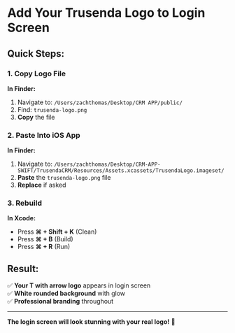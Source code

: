 # Add Your Trusenda Logo to Login Screen

## Quick Steps:

### 1. Copy Logo File

**In Finder:**
1. Navigate to: `/Users/zachthomas/Desktop/CRM APP/public/`
2. Find: `trusenda-logo.png`
3. **Copy** the file

### 2. Paste Into iOS App

**In Finder:**
1. Navigate to: `/Users/zachthomas/Desktop/CRM-APP-SWIFT/TrusendaCRM/Resources/Assets.xcassets/TrusendaLogo.imageset/`
2. **Paste** the `trusenda-logo.png` file
3. **Replace** if asked

### 3. Rebuild

**In Xcode:**
- Press **⌘ + Shift + K** (Clean)
- Press **⌘ + B** (Build)
- Press **⌘ + R** (Run)

## Result:

✅ **Your T with arrow logo** appears in login screen  
✅ **White rounded background** with glow  
✅ **Professional branding** throughout  

---

**The login screen will look stunning with your real logo!** 🎨

